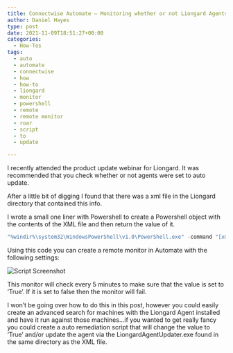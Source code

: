 ```yaml
---
title: Connectwise Automate – Monitoring whether or not Liongard Agents are set to auto update.
author: Daniel Hayes
type: post
date: 2021-11-09T18:51:27+00:00
categories:
  - How-Tos
tags:
  - auto
  - automate
  - connectwise
  - how
  - how-to
  - liongard
  - monitor
  - powershell
  - remote
  - remote monitor
  - roar
  - script
  - to
  - update

---
```

I recently attended the product update webinar for Liongard. It was recommended that you check whether or not agents were set to auto update.

After a little bit of digging I found that there was a xml file in the Liongard directory that contained this info.

I wrote a small one liner with Powershell to create a Powershell object with the contents of the XML file and then return the value of it. 

```powershell
"%windir%\system32\WindowsPowerShell\v1.0\PowerShell.exe" -command "[xml]$xmlElm = Get-Content -Path 'C:\Program Files (x86)\LiongardInc\LiongardAgent\LiongardAgentUpdater.xml';$xmlElm.task.settings.enabled"
```

Using this code you can create a remote monitor in Automate with the following settings:

![Script Screenshot](/Liongard.png)

This monitor will check every 5 minutes to make sure that the value is set to &#8216;True&#8217;. If it is set to false then the monitor will fail.

I won&#8217;t be going over how to do this in this post, however you could easily create an advanced search for machines with the Liongard Agent installed and have it run against those machines&#8230;if you wanted to get really fancy you could create a auto remediation script that will change the value to &#8216;True&#8217; and/or update the agent via the LiongardAgentUpdater.exe found in the same directory as the XML file.